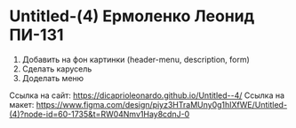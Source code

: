 # Untitled-(4) Ермоленко Леонид ПИ-131

1) Добавить на фон картинки (header-menu, description, form)
2) Сделать карусель
3) Доделать меню


Ссылка на сайт: https://dicaprioleonardo.github.io/Untitled--4/
Ссылка на макет: https://www.figma.com/design/piyz3HTraMUny0g1hIXfWE/Untitled-(4)?node-id=60-1735&t=RW04Nmv1Hay8cdnJ-0
